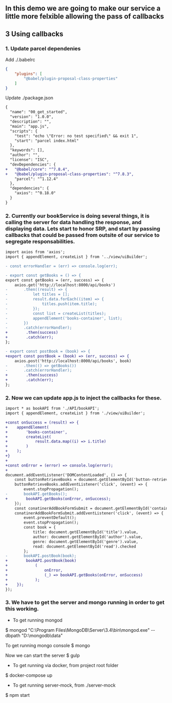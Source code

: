 ## In this demo we are going to make our service a little more felxible allowing the pass of callbacks

## 3 Using callbacks

### 1. Update parcel dependenies

Add ./.babelrc

```json
{
    "plugins": [
        "@babel/plugin-proposal-class-properties"
    ]
}
```

Update ./package.json

```diff
{
  "name": "00_get_started",
  "version": "1.0.0",
  "description": "",
  "main": "app.js",
  "scripts": {
    "test": "echo \"Error: no test specified\" && exit 1",
    "start": "parcel index.html"
  },
  "keywords": [],
  "author": "",
  "license": "ISC",
  "devDependencies": {
+   "@babel/core": "^7.8.4",
+   "@babel/plugin-proposal-class-properties": "^7.8.3",
    "parcel": "^1.12.4"
  },
  "dependencies": {
    "axios": "^0.18.0"
  }
}

```

### 2. Currently our bookService is doing several things, it is calling the server for data handling the response, and displaying data. Lets start to honor SRP, and start by passing callbacks that could be passed from outsite of our service to segregate responsabilities. 

```diff bookAPI.js
import axios from 'axios';
import { appendElement, createList } from '../view/uiBuilder';

- const errorHandler = (err) => console.log(err);

- export const getBooks = () => {
export const getBooks = (err, success) => {
    axios.get('http://localhost:8000/api/books')
-       .then((result) => {
-           let titles = [];
-           result.data.forEach((item) => {
-               titles.push(item.title);
-           });
-           const list = createList(titles);
-           appendElement('books-container', list);
-       })
-       .catch(errorHandler);
+        .then(success)
+        .catch(err);
};

- export const postBook = (book) => {
+export const postBook = (book) => (err, success) => {
    axios.post('http://localhost:8000/api/books', book)
-       .then(() => getBooks())
-       .catch(errorHandler);
+        .then(success)
+        .catch(err);
};
```

### 2. Now we can update app.js to inject the callbacks for these.

```diff
import * as bookAPI from './API/bookAPI';
import { appendElement, createList } from './view/uiBuilder';

+const onSuccess = (result) => {
+    appendElement(
+        'books-container',
+        createList(
+            result.data.map((i) => i.title)
+        )
+    );
+}
+
+const onError = (error) => console.log(error);
+
document.addEventListener('DOMContentLoaded', () => {
    const buttonRetrieveBooks = document.getElementById('button-retrieve-books');
    buttonRetrieveBooks.addEventListener('click', (event) => {
        event.stopPropagation();
-       bookAPI.getBooks();
+        bookAPI.getBooks(onError, onSuccess);
    });
    const conatinerAddBookFormSubmit = document.getElementById('container-add-book-form-submit');
    conatinerAddBookFormSubmit.addEventListener('click', (event) => {
        event.preventDefault();
        event.stopPropagation();
        const book = {
            title: document.getElementById('title').value,
            author: document.getElementById('author').value,
            genre: document.getElementById('genre').value,
            read: document.getElementById('read').checked
        };
-       bookAPI.postBook(book);
+        bookAPI.postBook(book)
+            (
+                onError,
+                (_) => bookAPI.getBooks(onError, onSuccess)
+            );
+    });
});
```

### 3. We have to get the server and mongo running in order to get this working.

* To get running mongod

$ mongod "C:\Program Files\MongoDB\Server\3.4\bin\mongod.exe" --dbpath "D:\mongodb\data"

To get running mongo console
$ mongo

Now we can start the server
$ gulp

* To get running via docker, from project root folder

$ docker-compose up

* To get running server-mock, from ./server-mock

$ npm start

